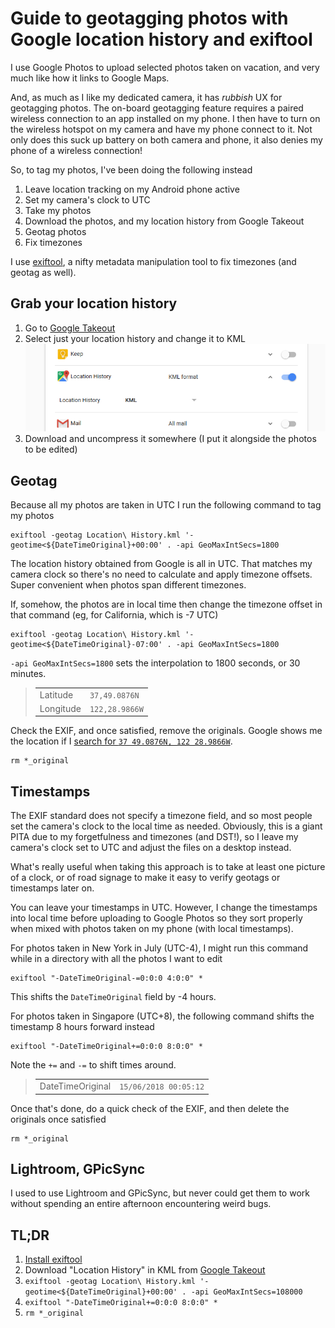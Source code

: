 # Guide to geotagging photos with Google location history and exiftool

I use Google Photos to upload selected photos taken on vacation, and very much like how it links to Google Maps.

And, as much as I like my dedicated camera, it has *rubbish* UX for geotagging photos. The on-board geotagging feature requires a paired wireless connection to an app installed on my phone. I then have to turn on the wireless hotspot on my camera and have my phone connect to it. Not only does this suck up battery on both camera and phone, it also denies my phone of a wireless connection!

So, to tag my photos, I've been doing the following instead

1. Leave location tracking on my Android phone active
2. Set my camera's clock to UTC
3. Take my photos
4. Download the photos, and my location history from Google Takeout
5. Geotag photos
6. Fix timezones

I use [exiftool](https://www.sno.phy.queensu.ca/~phil/exiftool/), a nifty metadata manipulation tool to fix timezones (and geotag as well).

## Grab your location history

1. Go to [Google Takeout](https://takeout.google.com/settings/takeout)
2. Select just your location history and change it to KML
  ![Download location history in KML](./kml.png)
3. Download and uncompress it somewhere (I put it alongside the photos to be edited)

## Geotag

Because all my photos are taken in UTC I run the following command to tag my photos

```
exiftool -geotag Location\ History.kml '-geotime<${DateTimeOriginal}+00:00' . -api GeoMaxIntSecs=1800
```

The location history obtained from Google is all in UTC. That matches my camera clock so there's no need to calculate and apply timezone offsets. Super convenient when photos span different timezones.

If, somehow, the photos are in local time then change the timezone offset in that command (eg, for California, which is -7 UTC)

```
exiftool -geotag Location\ History.kml '-geotime<${DateTimeOriginal}-07:00' . -api GeoMaxIntSecs=1800
```

`-api GeoMaxIntSecs=1800` sets the interpolation to 1800 seconds, or 30 minutes.

>|||
>|-|-|
>Latitude|`37,49.0876N`
>Longitude|`122,28.9866W`

Check the EXIF, and once satisfied, remove the originals. Google shows me the location if I [search for `37 49.0876N, 122 28.9866W`](https://www.google.com/search?q=37+49.0876N%2C+122+28.9866W).

```
rm *_original
```

## Timestamps

The EXIF standard does not specify a timezone field, and so most people set the camera's clock to the local time as needed. Obviously, this is a giant PITA due to my forgetfulness and timezones (and DST!), so I leave my camera's clock set to UTC and adjust the files on a desktop instead.

What's really useful when taking this approach is to take at least one picture of a clock, or of road signage to make it easy to verify geotags or timestamps later on.

You can leave your timestamps in UTC. However, I change the timestamps into local time before uploading to Google Photos so they sort properly when mixed with photos taken on my phone (with local timestamps).

For photos taken in New York in July (UTC-4), I might run this command while in a directory with all the photos I want to edit

```
exiftool "-DateTimeOriginal-=0:0:0 4:0:0" *
```

This shifts the `DateTimeOriginal` field by -4 hours.

For photos taken in Singapore (UTC+8), the following command shifts the timestamp 8 hours forward instead

```
exiftool "-DateTimeOriginal+=0:0:0 8:0:0" *
```

Note the `+=` and `-=` to shift times around.

>|||
>|-|-|
>DateTimeOriginal|`15/06/2018 00:05:12`

Once that's done, do a quick check of the EXIF, and then delete the originals once satisfied

```
rm *_original
```

## Lightroom, GPicSync

I used to use Lightroom and GPicSync, but never could get them to work without spending an entire afternoon encountering weird bugs.

## TL;DR

1. [Install exiftool](https://www.sno.phy.queensu.ca/~phil/exiftool/)
2. Download "Location History" in KML from [Google Takeout](https://takeout.google.com/settings/takeout)
3. `exiftool -geotag Location\ History.kml '-geotime<${DateTimeOriginal}+00:00' . -api GeoMaxIntSecs=108000`
4. `exiftool "-DateTimeOriginal+=0:0:0 8:0:0" *`
5. `rm *_original`
